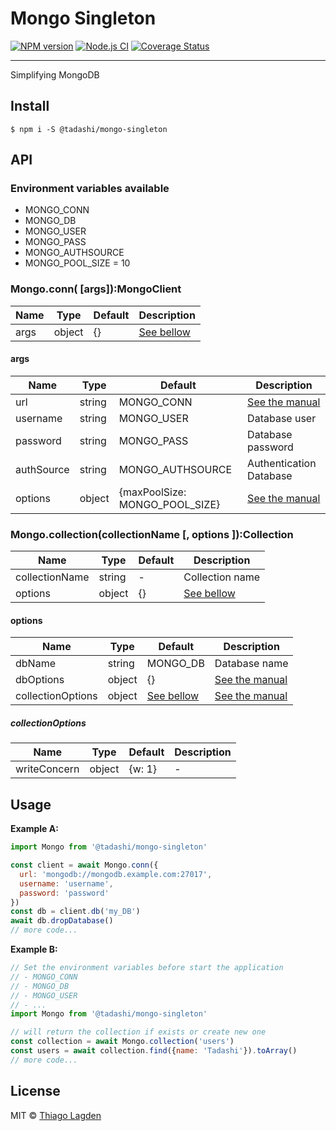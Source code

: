# Mongo Singleton

[![NPM version][npm-img]][npm]
[![Node.js CI][ci-img]][ci]
[![Coverage Status][coveralls-img]][coveralls]


[npm-img]:         https://img.shields.io/npm/v/@tadashi/mongo-singleton.svg
[npm]:             https://www.npmjs.com/package/@tadashi/mongo-singleton
[ci-img]:          https://github.com/lagden/mongo-singleton/actions/workflows/nodejs.yml/badge.svg
[ci]:              https://github.com/lagden/mongo-singleton/actions/workflows/nodejs.yml
[coveralls-img]:   https://coveralls.io/repos/github/lagden/mongo-singleton/badge.svg?branch=master
[coveralls]:       https://coveralls.io/github/lagden/mongo-singleton?branch=master

-----

Simplifying MongoDB

## Install

```
$ npm i -S @tadashi/mongo-singleton
```


## API

### Environment variables available

- MONGO_CONN
- MONGO_DB
- MONGO_USER
- MONGO_PASS
- MONGO_AUTHSOURCE
- MONGO_POOL_SIZE = 10

### Mongo.conn( \[args\]):MongoClient

Name        | Type      | Default           | Description
----------- | --------- | ----------------- | ------------
args        | object    | {}                | [See bellow](#args)


#### args

Name        | Type      | Default                        | Description
----------- | --------- | ------------------------------ | ------------
url         | string    | MONGO_CONN                     | [See the manual](https://docs.mongodb.com/manual/reference/connection-string/)
username    | string    | MONGO_USER                     | Database user
password    | string    | MONGO_PASS                     | Database password
authSource  | string    | MONGO_AUTHSOURCE               | Authentication Database
options     | object    | {maxPoolSize: MONGO_POOL_SIZE} | [See the manual](https://mongodb.github.io/node-mongodb-native/4.0/interfaces/mongoclientoptions.html)


### Mongo.collection(collectionName \[, options \]):Collection

Name           | Type      | Default        | Description
-------------- | --------- | -------------- | ------------
collectionName | string    | -              | Collection name
options        | object    | {}             | [See bellow](#options)


#### options

Name              | Type      | Default                          | Description
-------------     | --------- | -------------------------------- | ------------
dbName            | string    | MONGO_DB                         | Database name
dbOptions         | object    | {}                               | [See the manual](https://mongodb.github.io/node-mongodb-native/4.0/interfaces/dboptions.html)
collectionOptions | object    | [See bellow](#collectionOptions) | [See the manual](https://mongodb.github.io/node-mongodb-native/4.0/interfaces/collectionoptions.html)


##### collectionOptions

Name                    | Type      | Default    | Description
----------------------- | --------- | ---------- | ------------
writeConcern            | object    | {w: 1}     | -


## Usage

**Example A:**

```js
import Mongo from '@tadashi/mongo-singleton'

const client = await Mongo.conn({
  url: 'mongodb://mongodb.example.com:27017',
  username: 'username',
  password: 'password'
})
const db = client.db('my_DB')
await db.dropDatabase()
// more code...
```


**Example B:**

```js
// Set the environment variables before start the application
// - MONGO_CONN
// - MONGO_DB
// - MONGO_USER
// - ...
import Mongo from '@tadashi/mongo-singleton'

// will return the collection if exists or create new one
const collection = await Mongo.collection('users')
const users = await collection.find({name: 'Tadashi'}).toArray()
// more code...
```


## License

MIT © [Thiago Lagden](https://github.com/lagden)
